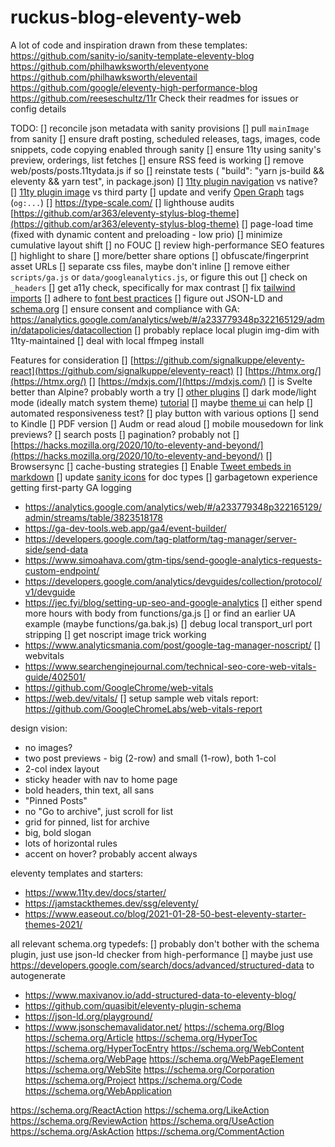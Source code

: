 # ruckus-blog-eleventy-web

A lot of code and inspiration drawn from these templates:
https://github.com/sanity-io/sanity-template-eleventy-blog
https://github.com/philhawksworth/eleventyone
https://github.com/philhawksworth/eleventail
https://github.com/google/eleventy-high-performance-blog
https://github.com/reeseschultz/11r
Check their readmes for issues or config details

TODO:
[] reconcile json metadata with sanity provisions
[] pull `mainImage` from sanity
[] ensure draft posting, scheduled releases, tags, images, code snippets, code copying enabled through sanity
[] ensure 11ty using sanity's preview, orderings, list fetches
[] ensure RSS feed is working
[] remove web/posts/posts.11tydata.js if so
[] reinstate tests ( "build": "yarn js-build && eleventy && yarn test", in package.json)
[] [11ty plugin navigation](https://www.11ty.dev/docs/plugins/navigation/) vs native?
[] [11ty plugin image](https://www.11ty.dev/docs/plugins/image/) vs third party
[] update and verify [Open Graph](https://ogp.me/) tags (`og:...`)
[] https://type-scale.com/
[] lighthouse audits [https://github.com/ar363/eleventy-stylus-blog-theme](https://github.com/ar363/eleventy-stylus-blog-theme)
[] page-load time (fixed with dynamic content and preloading - low prio)
[] minimize cumulative layout shift
[] no FOUC
[] review high-performance SEO features
[] highlight to share
[] more/better share options
[] obfuscate/fingerprint asset URLs
[] separate css files, maybe don't inline
[] remove either `scripts/ga.js` or `data/googleanalytics.js`, or figure this out
[] check on `_headers`
[] get a11y check, specifically for max contrast
[] fix [tailwind imports](https://tailwindcss.com/docs/using-with-preprocessors)
[] adhere to [font best practices](https://web.dev/font-best-practices/)
[] figure out JSON-LD and [schema.org](https://schema.org/docs/gs.html)
[] ensure consent and compliance with GA: https://analytics.google.com/analytics/web/#/a233779348p322165129/admin/datapolicies/datacollection
[] probably replace local plugin img-dim with 11ty-maintained
  [] deal with local ffmpeg install

Features for consideration
[] [https://github.com/signalkuppe/eleventy-react](https://github.com/signalkuppe/eleventy-react)
[] [https://htmx.org/](https://htmx.org/)
[] [https://mdxjs.com/](https://mdxjs.com/)
[] is Svelte better than Alpine? probably worth a try
[] [other plugins](https://www.11ty.dev/docs/plugins/)
[] dark mode/light mode (ideally match system theme) [tutorial](https://jec.fyi/blog/supporting-dark-mode)
  [] maybe [theme ui](https://github.com/deckchairlabs/eleventy-plugin-theme-ui) can help
[] automated responsiveness test?
[] play button with various options
  [] send to Kindle
  [] PDF version
  [] Audm or read aloud
[] mobile mousedown for link previews?
[] search posts
[] pagination? probably not
[] [https://hacks.mozilla.org/2020/10/to-eleventy-and-beyond/](https://hacks.mozilla.org/2020/10/to-eleventy-and-beyond/)
  [] Browsersync
  [] cache-busting strategies
[] Enable [Tweet embeds in markdown](https://orbit.love/blog/how-to-add-twitter-and-instagram-embeds-on-an-eleventy-website-using-sanity)
[] update [sanity icons](https://www.sanity.io/docs/icons-for-data-types) for doc types
[] garbagetown experience getting first-party GA logging
- https://analytics.google.com/analytics/web/#/a233779348p322165129/admin/streams/table/3823518178
- https://ga-dev-tools.web.app/ga4/event-builder/
- https://developers.google.com/tag-platform/tag-manager/server-side/send-data
- https://www.simoahava.com/gtm-tips/send-google-analytics-requests-custom-endpoint/
- https://developers.google.com/analytics/devguides/collection/protocol/v1/devguide
- https://jec.fyi/blog/setting-up-seo-and-google-analytics
  [] either spend more hours with body from functions/ga.js
  [] or find an earlier UA example (maybe functions/ga.bak.js)
  [] debug local transport_url port stripping
[] get noscript image trick working
- https://www.analyticsmania.com/post/google-tag-manager-noscript/
[] webvitals
- https://www.searchenginejournal.com/technical-seo-core-web-vitals-guide/402501/
- https://github.com/GoogleChrome/web-vitals
- https://web.dev/vitals/
  [] setup sample web vitals report: https://github.com/GoogleChromeLabs/web-vitals-report


design vision:
- no images?
- two post previews - big (2-row) and small (1-row), both 1-col
- 2-col index layout
- sticky header with nav to home page
- bold headers, thin text, all sans
- "Pinned Posts"
- no "Go to archive", just scroll for list
- grid for pinned, list for archive
- big, bold slogan
- lots of horizontal rules
- accent on hover? probably accent always

eleventy templates and starters:
- https://www.11ty.dev/docs/starter/
- https://jamstackthemes.dev/ssg/eleventy/
- https://www.easeout.co/blog/2021-01-28-50-best-eleventy-starter-themes-2021/

all relevant schema.org typedefs:
[] probably don't bother with the schema plugin, just use json-ld checker from high-performance
[] maybe just use https://developers.google.com/search/docs/advanced/structured-data to autogenerate
- https://www.maxivanov.io/add-structured-data-to-eleventy-blog/
- https://github.com/quasibit/eleventy-plugin-schema
- https://json-ld.org/playground/
- https://www.jsonschemavalidator.net/
https://schema.org/Blog
https://schema.org/Article
https://schema.org/HyperToc
https://schema.org/HyperTocEntry
https://schema.org/WebContent
https://schema.org/WebPage
https://schema.org/WebPageElement
https://schema.org/WebSite
https://schema.org/Corporation
https://schema.org/Project
https://schema.org/Code
https://schema.org/WebApplication

https://schema.org/ReactAction
https://schema.org/LikeAction
https://schema.org/ReviewAction
https://schema.org/UseAction
https://schema.org/AskAction
https://schema.org/CommentAction
